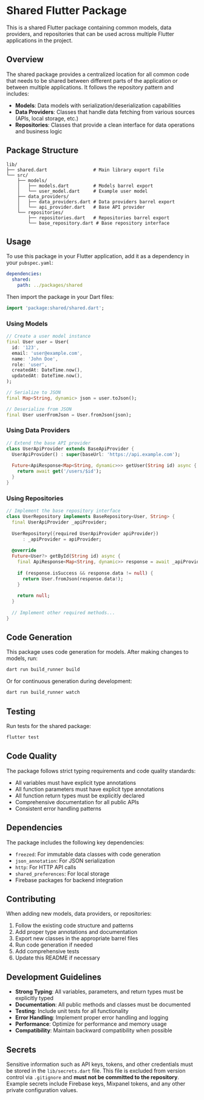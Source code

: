 # Shared Flutter Package

This is a shared Flutter package containing common models, data providers, and repositories that can be used across multiple Flutter applications in the project.

## Overview

The shared package provides a centralized location for all common code that needs to be shared between different parts of the application or between multiple applications. It follows the repository pattern and includes:

- **Models**: Data models with serialization/deserialization capabilities
- **Data Providers**: Classes that handle data fetching from various sources (APIs, local storage, etc.)
- **Repositories**: Classes that provide a clean interface for data operations and business logic

## Package Structure

```
lib/
├── shared.dart                 # Main library export file
└── src/
    ├── models/
    │   ├── models.dart         # Models barrel export
    │   └── user_model.dart     # Example user model
    ├── data_providers/
    │   ├── data_providers.dart # Data providers barrel export
    │   └── api_provider.dart   # Base API provider
    └── repositories/
        ├── repositories.dart   # Repositories barrel export
        └── base_repository.dart # Base repository interface
```

## Usage

To use this package in your Flutter application, add it as a dependency in your `pubspec.yaml`:

```yaml
dependencies:
  shared:
    path: ../packages/shared
```

Then import the package in your Dart files:

```dart
import 'package:shared/shared.dart';
```

### Using Models

```dart
// Create a user model instance
final User user = User(
  id: '123',
  email: 'user@example.com',
  name: 'John Doe',
  role: 'user',
  createdAt: DateTime.now(),
  updatedAt: DateTime.now(),
);

// Serialize to JSON
final Map<String, dynamic> json = user.toJson();

// Deserialize from JSON
final User userFromJson = User.fromJson(json);
```

### Using Data Providers

```dart
// Extend the base API provider
class UserApiProvider extends BaseApiProvider {
  UserApiProvider() : super(baseUrl: 'https://api.example.com');
  
  Future<ApiResponse<Map<String, dynamic>>> getUser(String id) async {
    return await get('/users/$id');
  }
}
```

### Using Repositories

```dart
// Implement the base repository interface
class UserRepository implements BaseRepository<User, String> {
  final UserApiProvider _apiProvider;
  
  UserRepository({required UserApiProvider apiProvider})
      : _apiProvider = apiProvider;
  
  @override
  Future<User?> getById(String id) async {
    final ApiResponse<Map<String, dynamic>> response = await _apiProvider.getUser(id);
    
    if (response.isSuccess && response.data != null) {
      return User.fromJson(response.data!);
    }
    
    return null;
  }
  
  // Implement other required methods...
}
```

## Code Generation

This package uses code generation for models. After making changes to models, run:

```bash
dart run build_runner build
```

Or for continuous generation during development:

```bash
dart run build_runner watch
```

## Testing

Run tests for the shared package:

```bash
flutter test
```

## Code Quality

The package follows strict typing requirements and code quality standards:

- All variables must have explicit type annotations
- All function parameters must have explicit type annotations
- All function return types must be explicitly declared
- Comprehensive documentation for all public APIs
- Consistent error handling patterns

## Dependencies

The package includes the following key dependencies:

- `freezed`: For immutable data classes with code generation
- `json_annotation`: For JSON serialization
- `http`: For HTTP API calls
- `shared_preferences`: For local storage
- Firebase packages for backend integration

## Contributing

When adding new models, data providers, or repositories:

1. Follow the existing code structure and patterns
2. Add proper type annotations and documentation
3. Export new classes in the appropriate barrel files
4. Run code generation if needed
5. Add comprehensive tests
6. Update this README if necessary

## Development Guidelines

- **Strong Typing**: All variables, parameters, and return types must be explicitly typed
- **Documentation**: All public methods and classes must be documented
- **Testing**: Include unit tests for all functionality
- **Error Handling**: Implement proper error handling and logging
- **Performance**: Optimize for performance and memory usage
- **Compatibility**: Maintain backward compatibility when possible

## Secrets

Sensitive information such as API keys, tokens, and other credentials must be stored in the `lib/secrets.dart` file. This file is excluded from version control via `.gitignore` and **must not be committed to the repository**. Example secrets include Firebase keys, Mixpanel tokens, and any other private configuration values.